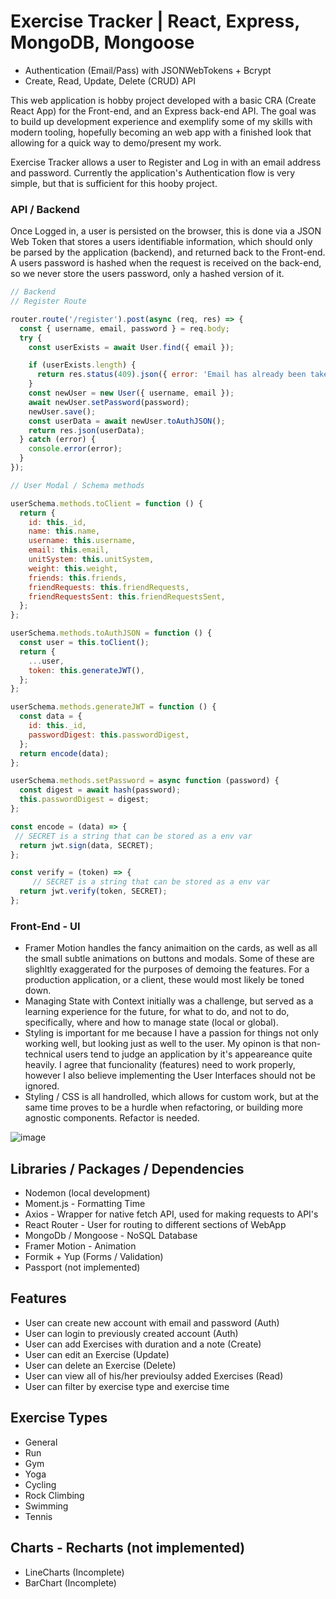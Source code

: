 # Exercise Tracker | React, Express, MongoDB, Mongoose

- Authentication (Email/Pass) with JSONWebTokens + Bcrypt
- Create, Read, Update, Delete (CRUD) API

This web application is hobby project developed with a basic CRA (Create React App) for the Front-end, and an Express back-end API. The goal was to build up development experience and exemplify some of my skills with modern tooling, hopefully becoming an web app with a finished look that allowing for a quick way to demo/present my work.

Exercise Tracker allows a user to Register and Log in with an email address and password. Currently the application's Authentication flow is very simple, but that is sufficient for this hooby project.

### API / Backend

Once Logged in, a user is persisted on the browser, this is done via a JSON Web Token that stores a users identifiable information, which should only be parsed by the application (backend), and returned back to the Front-end. A users password is hashed when the request is received on the back-end, so we never store the users password, only a hashed version of it.

```JavaScript
// Backend
// Register Route

router.route('/register').post(async (req, res) => {
  const { username, email, password } = req.body;
  try {
    const userExists = await User.find({ email });

    if (userExists.length) {
      return res.status(409).json({ error: 'Email has already been taken' });
    }
    const newUser = new User({ username, email });
    await newUser.setPassword(password);
    newUser.save();
    const userData = await newUser.toAuthJSON();
    return res.json(userData);
  } catch (error) {
    console.error(error);
  }
});

// User Modal / Schema methods

userSchema.methods.toClient = function () {
  return {
    id: this._id,
    name: this.name,
    username: this.username,
    email: this.email,
    unitSystem: this.unitSystem,
    weight: this.weight,
    friends: this.friends,
    friendRequests: this.friendRequests,
    friendRequestsSent: this.friendRequestsSent,
  };
};

userSchema.methods.toAuthJSON = function () {
  const user = this.toClient();
  return {
    ...user,
    token: this.generateJWT(),
  };
};

userSchema.methods.generateJWT = function () {
  const data = {
    id: this._id,
    passwordDigest: this.passwordDigest,
  };
  return encode(data);
};

userSchema.methods.setPassword = async function (password) {
  const digest = await hash(password);
  this.passwordDigest = digest;
};

const encode = (data) => {
 // SECRET is a string that can be stored as a env var
  return jwt.sign(data, SECRET);
};

const verify = (token) => {
     // SECRET is a string that can be stored as a env var
  return jwt.verify(token, SECRET);
};
```

### Front-End - UI

- Framer Motion handles the fancy animaition on the cards, as well as all the small subtle animations on buttons and modals. Some of these are slighltly exaggerated for the purposes of demoing the features. For a production application, or a client, these would most likely be toned down.
- Managing State with Context initially was a challenge, but served as a learning experience for the future, for what to do, and not to do, specifically, where and how to manage state (local or global).
- Styling is important for me because I have a passion for things not only working well, but looking just as well to the user. My opinon is that non-technical users tend to judge an application by it's appeareance quite heavily. I agree that funcionality (features) need to work properly, however I also believe implementing the User Interfaces should not be ignored.
- Styling / CSS is all handrolled, which allows for custom work, but at the same time proves to be a hurdle when refactoring, or building more agnostic components. Refactor is needed.

![image](https://user-images.githubusercontent.com/22927002/169090567-3ca49c42-892f-4bdc-ab1d-9bdc0d5dfe4e.png)

## Libraries / Packages / Dependencies

- Nodemon (local development)
- Moment.js - Formatting Time
- Axios - Wrapper for native fetch API, used for making requests to API's
- React Router - User for routing to different sections of WebApp
- MongoDb / Mongoose - NoSQL Database
- Framer Motion - Animation
- Formik + Yup (Forms / Validation)
- Passport (not implemented)

## Features

- User can create new account with email and password (Auth)
- User can login to previously created account (Auth)
- User can add Exercises with duration and a note (Create)
- User can edit an Exercise (Update)
- User can delete an Exercise (Delete)
- User can view all of his/her previoulsy added Exercises (Read)
- User can filter by exercise type and exercise time

## Exercise Types

- General
- Run
- Gym
- Yoga
- Cycling
- Rock Climbing
- Swimming
- Tennis

## Charts - Recharts (not implemented)

- LineCharts (Incomplete)
- BarChart (Incomplete)

